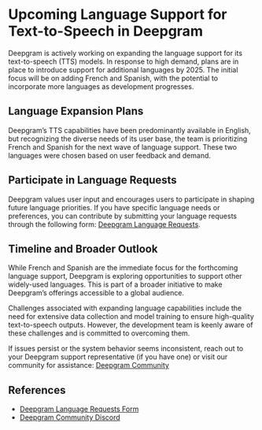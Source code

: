 # Upcoming Language Support for Text-to-Speech in Deepgram

Deepgram is actively working on expanding the language support for its text-to-speech (TTS) models. In response to high demand, plans are in place to introduce support for additional languages by 2025. The initial focus will be on adding French and Spanish, with the potential to incorporate more languages as development progresses.

## Language Expansion Plans
Deepgram’s TTS capabilities have been predominantly available in English, but recognizing the diverse needs of its user base, the team is prioritizing French and Spanish for the next wave of language support. These two languages were chosen based on user feedback and demand. 

## Participate in Language Requests
Deepgram values user input and encourages users to participate in shaping future language priorities. If you have specific language needs or preferences, you can contribute by submitting your language requests through the following form: [Deepgram Language Requests](https://deepgram.typeform.com/aura-languages).

## Timeline and Broader Outlook
While French and Spanish are the immediate focus for the forthcoming language support, Deepgram is exploring opportunities to support other widely-used languages. This is part of a broader initiative to make Deepgram’s offerings accessible to a global audience.

Challenges associated with expanding language capabilities include the need for extensive data collection and model training to ensure high-quality text-to-speech outputs. However, the development team is keenly aware of these challenges and is committed to overcoming them.

If issues persist or the system behavior seems inconsistent, reach out to your Deepgram support representative (if you have one) or visit our community for assistance: [Deepgram Community](https://discord.gg/deepgram)

## References
- [Deepgram Language Requests Form](https://deepgram.typeform.com/aura-languages)
- [Deepgram Community Discord](https://discord.gg/deepgram)